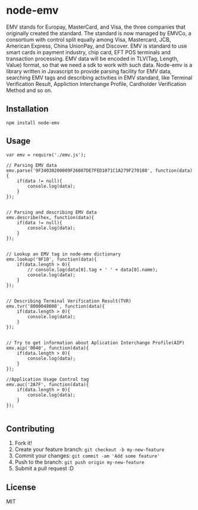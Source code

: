 # node-emv

EMV stands for Europay, MasterCard, and Visa, the three companies that originally created the standard. The standard is now managed by EMVCo, a consortium with control split equally among Visa, Mastercard, JCB, American Express, China UnionPay, and Discover.
EMV is standard to use smart cards in payment industry, chip card, EFT POS terminals and transaction processing. EMV data will be encoded in TLV(Tag, Length, Value) format, so that we need a sdk to work with such data. Node-emv is a library written in Javascript to provide parsing facility for EMV data, searching EMV tags and describing activities in EMV standard, like Terminal Verification Result, Appliction Interchange Profile, Cardholder Verification Method and so on. 




## Installation

`npm install node-emv`




## Usage

```
var emv = require('./emv.js');

// Parsing EMV data
emv.parse('9F34030200009F26087DE7FED1071C1A279F270180', function(data){
	if(data != null){
		console.log(data);
	}
});


// Parsing and describing EMV data
emv.describe(hex, function(data){
	if(data != null){
		console.log(data);
	}		
});


// Lookup an EMV tag in node-emv dictionary
emv.lookup('9F10', function(data){
	if(data.length > 0){
		// console.log(data[0].tag + ' ' + data[0].name);
		console.log(data);
	}		
});


// Describing Terminal Verification Result(TVR)
emv.tvr('8000048000', function(data){
	if(data.length > 0){
		console.log(data);
	}		
});


// Try to get information about Aplication Interchange Profile(AIP)
emv.aip('0040', function(data){
	if(data.length > 0){
		console.log(data);
	}		
});

//Application Usage Control tag
emv.auc('2A7F', function(data){
	if(data.length > 0){
		console.log(data);
	}		
});


```


## Contributing

1. Fork it!
2. Create your feature branch: `git checkout -b my-new-feature`
3. Commit your changes: `git commit -am 'Add some feature'`
4. Push to the branch: `git push origin my-new-feature`
5. Submit a pull request :D


## License

MIT